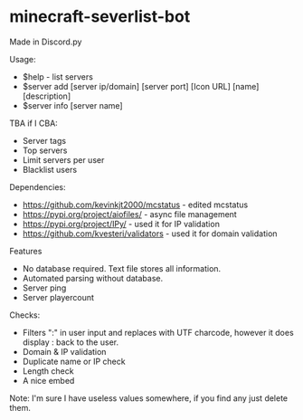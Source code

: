 # minecraft-severlist-bot
Made in Discord.py


Usage:

- $help - list servers
- $server add [server ip/domain] [server port] [Icon URL] [name] [description]
- $server info [server name]

TBA if I CBA:
- Server tags
- Top servers
- Limit servers per user
- Blacklist users

Dependencies:

- https://github.com/kevinkjt2000/mcstatus - edited mcstatus
- https://pypi.org/project/aiofiles/ - async file management
- https://pypi.org/project/IPy/ - used it for IP validation
- https://github.com/kvesteri/validators - used it for domain validation


Features
- No database required. Text file stores all information.
- Automated parsing without database.
- Server ping
- Server playercount

Checks:
- Filters ":" in user input and replaces with UTF charcode, however it does display : back to the user.
- Domain & IP validation
- Duplicate name or IP check
- Length check
- A nice embed

Note: I'm sure I have useless values somewhere, if you find any just delete them.
